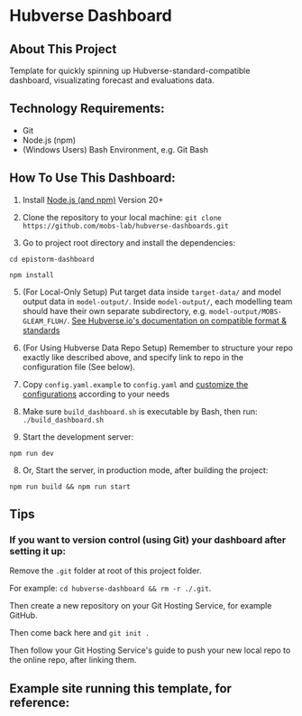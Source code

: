# Hubverse Dashboard

## About This Project

Template for quickly spinning up Hubverse-standard-compatible dashboard, visualizating forecast and evaluations data.

## Technology Requirements:

- Git
- Node.js (npm)
- (Windows Users) Bash Environment, e.g. Git Bash

## How To Use This Dashboard:

1. Install [Node.js (and npm)](https://docs.npmjs.com/downloading-and-installing-node-js-and-npm) Version 20+
2. Clone the repository to your local machine:
   `git clone https://github.com/mobs-lab/hubverse-dashboards.git`

3. Go to project root directory and install the dependencies:

`cd epistorm-dashboard`

`npm install`

5. (For Local-Only Setup) Put target data inside `target-data/` and model output data in `model-output/`. Inside `model-output/`, each modelling team should have their own separate subdirectory, e.g. `model-output/MOBS-GLEAM_FLUH/`.
   [See Hubverse.io's documentation on compatible format & standards](https://hubverse.io/tools/data.html)

6. (For Using Hubverse Data Repo Setup) Remember to structure your repo exactly like described above, and specify link to repo in the configuration file (See below).

7. Copy `config.yaml.example` to `config.yaml` and [customize the configurations](Configurations.md) according to your needs

8. Make sure `build_dashboard.sh` is executable by Bash, then run: `./build_dashboard.sh`

9. Start the development server:

`npm run dev`

8. Or, Start the server, in production mode, after building the project:

`npm run build && npm run start`

## Tips

### If you want to version control (using Git) your dashboard after setting it up:

Remove the `.git` folder at root of this project folder.

For example: `cd hubverse-dashboard && rm -r ./.git`.

Then create a new repository on your Git Hosting Service, for example GitHub.

Then come back here and `git init .`

Then follow your Git Hosting Service's guide to push your new local repo to the online repo, after linking them.

## Example site running this template, for reference:

<!--TODO: Add a demo site after finishing the configuration reading and changing the frontend code to work accordingly-->

